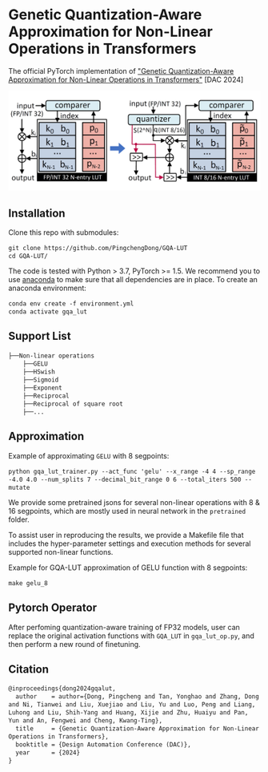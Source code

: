 # Genetic Quantization-Aware Approximation for Non-Linear Operations in Transformers
The official PyTorch implementation of ["Genetic Quantization-Aware Approximation for Non-Linear Operations in Transformers"](http://arxiv.org/abs/2403.19591) [DAC 2024]

![Demo](GQA_FIG.png)

## Installation
Clone this repo with submodules:
```
git clone https://github.com/PingchengDong/GQA-LUT
cd GQA-LUT/
```

The code is tested with Python > 3.7, PyTorch >= 1.5. We recommend you to use [anaconda](https://www.anaconda.com/) to make sure that all dependencies are in place. To create an anaconda environment:
```
conda env create -f environment.yml
conda activate gqa_lut
```

## Support List
```
├──Non-linear operations
    ├──GELU
    ├──HSwish
    ├──Sigmoid
    ├──Exponent
    ├──Reciprocal
    ├──Reciprocal of square root
    ├──...
```

## Approximation
Example of approximating ```GELU``` with 8 segpoints:
```
python gqa_lut_trainer.py --act_func 'gelu' --x_range -4 4 --sp_range -4.0 4.0 --num_splits 7 --decimal_bit_range 0 6 --total_iters 500 --mutate
```
We provide some pretrained jsons for several non-linear operations with 8 & 16 segpoints, which are mostly used in neural network in the ```pretrained``` folder.

To assist user in reproducing the results, we provide a Makefile file that includes the hyper-parameter settings and execution methods for several supported non-linear functions.

Example for GQA-LUT approximation of GELU function with 8 segpoints:
```
make gelu_8
```

## Pytorch Operator
After perfoming quantization-aware training of FP32 models, user can replace the original activation functions with ```GQA_LUT``` in  ```gqa_lut_op.py```, and then perform a new round of finetuning.

## Citation
```
@inproceedings{dong2024gqalut,
  author    = author={Dong, Pingcheng and Tan, Yonghao and Zhang, Dong and Ni, Tianwei and Liu, Xuejiao and Liu, Yu and Luo, Peng and Liang, Luhong and Liu, Shih-Yang and Huang, Xijie and Zhu, Huaiyu and Pan, Yun and An, Fengwei and Cheng, Kwang-Ting},
  title     = {Genetic Quantization-Aware Approximation for Non-Linear Operations in Transformers},
  booktitle = {Design Automation Conference (DAC)},
  year      = {2024}
}

```
